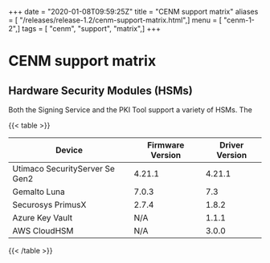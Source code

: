 +++
date = "2020-01-08T09:59:25Z"
title = "CENM support matrix"
aliases = [ "/releases/release-1.2/cenm-support-matrix.html",]
menu = [ "cenm-1-2",]
tags = [ "cenm", "support", "matrix",]
+++


# CENM support matrix


## Hardware Security Modules (HSMs)

Both the Signing Service and the PKI Tool support a variety of HSMs. The


{{< table >}}

|Device|Firmware Version|Driver Version|
|--------------------------------|------------------|------------------|
|Utimaco SecurityServer Se Gen2|4.21.1|4.21.1|
|Gemalto Luna|7.0.3|7.3|
|Securosys PrimusX|2.7.4|1.8.2|
|Azure Key Vault|N/A|1.1.1|
|AWS CloudHSM|N/A|3.0.0|

{{< /table >}}

